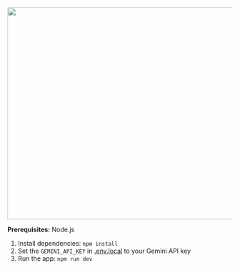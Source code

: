 <div align="center">
<img width="1200" height="475" alt="GHBanner" src="[https://github.com/user-attachments/assets/0aa67016-6eaf-458a-adb2-6e31a0763ed6](https://github.com/Akshay-Paul/InkNote/blob/main/app%20banner.png)" />
</div>


**Prerequisites:**  Node.js


1. Install dependencies:
   `npm install`
2. Set the `GEMINI_API_KEY` in [.env.local](.env.local) to your Gemini API key
3. Run the app:
   `npm run dev`
